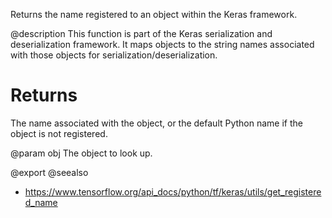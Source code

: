 Returns the name registered to an object within the Keras framework.

@description
This function is part of the Keras serialization and deserialization
framework. It maps objects to the string names associated with those objects
for serialization/deserialization.

# Returns
The name associated with the object, or the default Python name if the
object is not registered.

@param obj The object to look up.

@export
@seealso
+ <https://www.tensorflow.org/api_docs/python/tf/keras/utils/get_registered_name>
